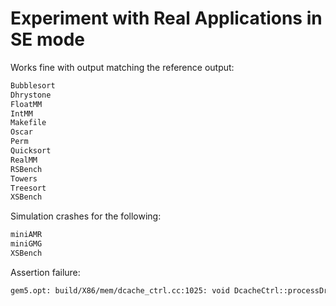 # Experiment with Real Applications in SE mode

Works fine with output matching the reference output:

```sh
Bubblesort
Dhrystone
FloatMM
IntMM
Makefile
Oscar
Perm
Quicksort
RealMM
RSBench
Towers
Treesort
XSBench
```

Simulation crashes for the following:

```sh
miniAMR  
miniGMG 
XSBench
```

Assertion failure:

```sh
gem5.opt: build/X86/mem/dcache_ctrl.cc:1025: void DcacheCtrl::processDramReadEvent(): Assertion `packetReady(orbEntry->dccPkt)' failed.
```